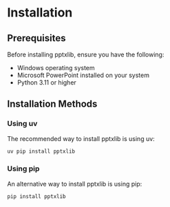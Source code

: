 # Installation

## Prerequisites

Before installing pptxlib, ensure you have the following:

- Windows operating system
- Microsoft PowerPoint installed on your system
- Python 3.11 or higher

## Installation Methods

### Using uv

The recommended way to install pptxlib is using uv:

```bash
uv pip install pptxlib
```

### Using pip

An alternative way to install pptxlib is using pip:

```bash
pip install pptxlib
```
